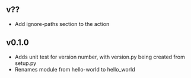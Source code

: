 ## v??
* Add ignore-paths section to the action
## v0.1.0
* Adds unit test for version number, with version.py being created from setup.py
* Renames module from hello-world to hello_world
